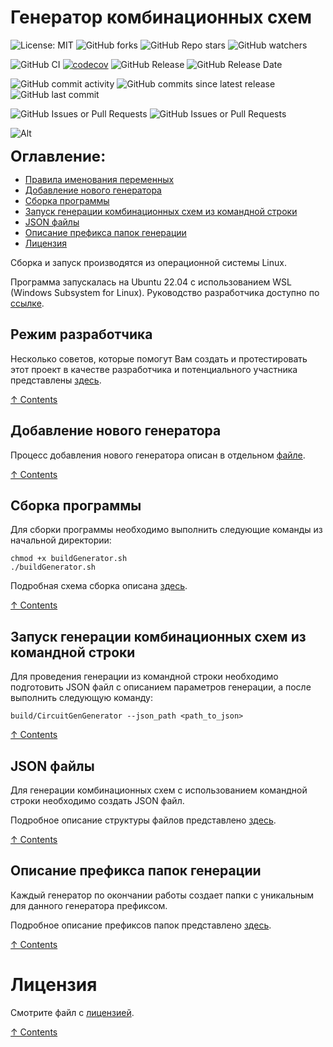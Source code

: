 # Генератор комбинационных схем

![License: MIT](https://img.shields.io/github/license/vvzunin/CircuitGen_Generator)
![GitHub forks](https://img.shields.io/github/forks/vvzunin/CircuitGen_Generator)
![GitHub Repo stars](https://img.shields.io/github/stars/vvzunin/CircuitGen_Generator)
![GitHub watchers](https://img.shields.io/github/watchers/vvzunin/CircuitGen_Generator)

![GitHub CI](https://github.com/vvzunin/CircuitGen_Generator/actions/workflows/ci.yml/badge.svg)
[![codecov](https://codecov.io/gh/vvzunin/CircuitGen_Generator/graph/badge.svg?token=U88U82QFX8)](https://codecov.io/gh/vvzunin/CircuitGen_Generator)
![GitHub Release](https://img.shields.io/github/v/release/vvzunin/CircuitGen_Generator)
![GitHub Release Date](https://img.shields.io/github/release-date/vvzunin/CircuitGen_Generator)

![GitHub commit activity](https://img.shields.io/github/commit-activity/m/vvzunin/CircuitGen_Generator)
![GitHub commits since latest release](https://img.shields.io/github/commits-since/vvzunin/CircuitGen_Generator/latest)
![GitHub last commit](https://img.shields.io/github/last-commit/vvzunin/CircuitGen_Generator)

![GitHub Issues or Pull Requests](https://img.shields.io/github/issues/vvzunin/CircuitGen_Generator)
![GitHub Issues or Pull Requests](https://img.shields.io/github/issues-pr/vvzunin/CircuitGen_Generator)

![Alt](https://repobeats.axiom.co/api/embed/22944c53bda053bd3f0899dc855632dc9b8c38c2.svg "Repobeats analytics image")

<font size="5">**Оглавление:**</font>
<a name="content_rus"></a> 
- [Правила именования переменных](#hacking)
- [Добавление нового генератора](#generator_add_rus)
- [Сборка программы](#generator_build_rus)
- [Запуск генерации комбинационных схем из командной строки](#generator_run_one_json_rus)
- [JSON файлы](#JSON_files)
- [Описание префикса папок генерации](#prefix)
- [Лицензия](#license)

Сборка и запуск производятся из операционной системы Linux.

Программа запускалась на Ubuntu 22.04 с использованием WSL (Windows Subsystem for Linux).
Руководство разработчика доступно по [ссылке](https://drive.google.com/file/d/1eKWMpF0Ig5r5ZI81dJjRoibctzezNE-D/view?usp=sharing).

## Режим разработчика
<a name="hacking"></a> 

Несколько советов, которые помогут Вам создать и протестировать этот проект в качестве разработчика и потенциального участника представлены [здесь](HACKING.md).

[&#8593; Contents](#content_rus)

## Добавление нового генератора
<a name="generator_add_rus"></a> 

Процесс добавления нового генератора описан в отдельном [файле](NewGenerator.md).

[&#8593; Contents](#content_rus)

## Сборка программы
<a name="generator_build_rus"></a> 

Для сборки программы необходимо выполнить следующие команды из начальной директории:
```
chmod +x buildGenerator.sh
./buildGenerator.sh
```

Подробная схема сборка описана [здесь](BUILDING.md).

[&#8593; Contents](#content_rus)

## Запуск генерации комбинационных схем из командной строки
<a name="generator_run_one_json_rus"></a>
Для проведения генерации из командной строки необходимо подготовить JSON файл с описанием параметров генерации, а после выполнить следующую команду:
```
build/CircuitGenGenerator --json_path <path_to_json>
```

[&#8593; Contents](#content_rus)

## JSON файлы
<a name="JSON_files"></a>
Для генерации комбинационных схем с использованием командной строки необходимо создать JSON файл.

Подробное описание структуры файлов представлено [здесь](json.md).

[&#8593; Contents](#content_rus)

## Описание префикса папок генерации
<a name="prefix"></a>
Каждый генератор по окончании работы создает папки с уникальным для данного генератора префиксом.

Подробное описание префиксов папок представлено [здесь](GeneratorsPrefixes.md).

[&#8593; Contents](#content_rus)

# Лицензия
<a name="license"></a>

Смотрите файл с [лицензией](LICENSE.md).

[&#8593; Contents](#content_rus)